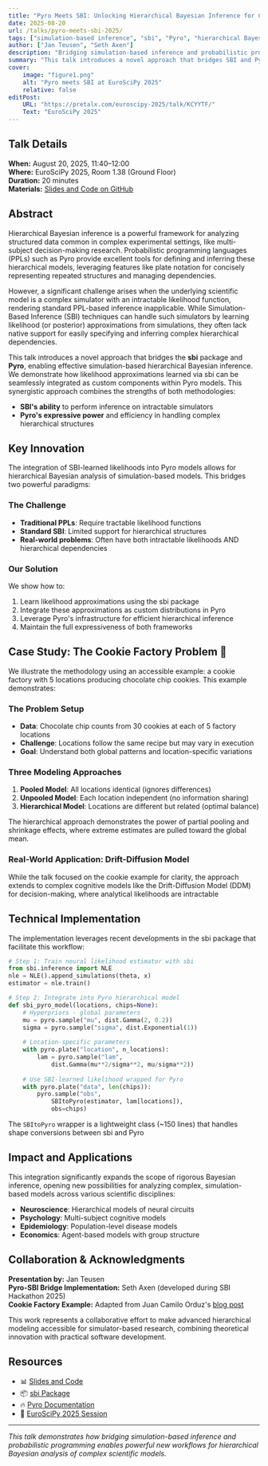 ```yaml
---
title: "Pyro Meets SBI: Unlocking Hierarchical Bayesian Inference for Complex Simulators"
date: 2025-08-20
url: /talks/pyro-meets-sbi-2025/
tags: ["simulation-based inference", "sbi", "Pyro", "hierarchical Bayesian inference", "probabilistic programming", "EuroSciPy", "decision-making", "drift-diffusion model"]
author: ["Jan Teusen", "Seth Axen"]
description: "Bridging simulation-based inference and probabilistic programming for hierarchical Bayesian analysis of complex simulators" 
summary: "This talk introduces a novel approach that bridges SBI and Pyro to enable simulation-based hierarchical Bayesian inference, combining SBI's ability to handle intractable simulators with Pyro's expressive power for complex hierarchical structures."
cover:
    image: "figure1.png"
    alt: "Pyro meets SBI at EuroSciPy 2025"
    relative: false
editPost:
    URL: "https://pretalx.com/euroscipy-2025/talk/KCYYTF/"
    Text: "EuroSciPy 2025"
---
```


## Talk Details

**When:** August 20, 2025, 11:40–12:00  
**Where:** EuroSciPy 2025, Room 1.38 (Ground Floor)  
**Duration:** 20 minutes  
**Materials:** [Slides and Code on GitHub](https://github.com/janfb/pyro-meets-sbi)

## Abstract

Hierarchical Bayesian inference is a powerful framework for analyzing structured data common in complex experimental settings, like multi-subject decision-making research. Probabilistic programming languages (PPLs) such as Pyro provide excellent tools for defining and inferring these hierarchical models, leveraging features like plate notation for concisely representing repeated structures and managing dependencies. 

However, a significant challenge arises when the underlying scientific model is a complex simulator with an intractable likelihood function, rendering standard PPL-based inference inapplicable. While Simulation-Based Inference (SBI) techniques can handle such simulators by learning likelihood (or posterior) approximations from simulations, they often lack native support for easily specifying and inferring complex hierarchical dependencies.

This talk introduces a novel approach that bridges the **sbi** package and **Pyro**, enabling effective simulation-based hierarchical Bayesian inference. We demonstrate how likelihood approximations learned via sbi can be seamlessly integrated as custom components within Pyro models. This synergistic approach combines the strengths of both methodologies:
- **SBI's ability** to perform inference on intractable simulators
- **Pyro's expressive power** and efficiency in handling complex hierarchical structures

## Key Innovation

The integration of SBI-learned likelihoods into Pyro models allows for hierarchical Bayesian analysis of simulation-based models. This bridges two powerful paradigms:

### The Challenge
- **Traditional PPLs**: Require tractable likelihood functions
- **Standard SBI**: Limited support for hierarchical structures
- **Real-world problems**: Often have both intractable likelihoods AND hierarchical dependencies

### Our Solution
We show how to:
1. Learn likelihood approximations using the sbi package
2. Integrate these approximations as custom distributions in Pyro
3. Leverage Pyro's infrastructure for efficient hierarchical inference
4. Maintain the full expressiveness of both frameworks

## Case Study: The Cookie Factory Problem 🍪

We illustrate the methodology using an accessible example: a cookie factory with 5 locations producing chocolate chip cookies. This example demonstrates:

### The Problem Setup
- **Data**: Chocolate chip counts from 30 cookies at each of 5 factory locations
- **Challenge**: Locations follow the same recipe but may vary in execution
- **Goal**: Understand both global patterns and location-specific variations

### Three Modeling Approaches
1. **Pooled Model**: All locations identical (ignores differences)
2. **Unpooled Model**: Each location independent (no information sharing)
3. **Hierarchical Model**: Locations are different but related (optimal balance)

The hierarchical approach demonstrates the power of partial pooling and shrinkage effects, where extreme estimates are pulled toward the global mean.

### Real-World Application: Drift-Diffusion Model
While the talk focused on the cookie example for clarity, the approach extends to complex cognitive models like the Drift-Diffusion Model (DDM) for decision-making, where analytical likelihoods are intractable

## Technical Implementation

The implementation leverages recent developments in the sbi package that facilitate this workflow:

```python
# Step 1: Train neural likelihood estimator with sbi
from sbi.inference import NLE
nle = NLE().append_simulations(theta, x)
estimator = nle.train()

# Step 2: Integrate into Pyro hierarchical model
def sbi_pyro_model(locations, chips=None):
    # Hyperpriors - global parameters
    mu = pyro.sample("mu", dist.Gamma(2, 0.2))
    sigma = pyro.sample("sigma", dist.Exponential(1))
    
    # Location-specific parameters
    with pyro.plate("location", n_locations):
        lam = pyro.sample("lam", 
            dist.Gamma(mu**2/sigma**2, mu/sigma**2))
    
    # Use SBI-learned likelihood wrapped for Pyro
    with pyro.plate("data", len(chips)):
        pyro.sample("obs", 
            SBItoPyro(estimator, lam[locations]), 
            obs=chips)
```

The `SBItoPyro` wrapper is a lightweight class (~150 lines) that handles shape conversions between sbi and Pyro

## Impact and Applications

This integration significantly expands the scope of rigorous Bayesian inference, opening new possibilities for analyzing complex, simulation-based models across various scientific disciplines:

- **Neuroscience**: Hierarchical models of neural circuits
- **Psychology**: Multi-subject cognitive models
- **Epidemiology**: Population-level disease models
- **Economics**: Agent-based models with group structure

## Collaboration & Acknowledgments

**Presentation by:** Jan Teusen  
**Pyro-SBI Bridge Implementation:** Seth Axen (developed during SBI Hackathon 2025)  
**Cookie Factory Example:** Adapted from Juan Camilo Orduz's [blog post](https://juanitorduz.github.io/cookies_example_numpyro/)

This work represents a collaborative effort to make advanced hierarchical modeling accessible for simulator-based research, combining theoretical innovation with practical software development.

## Resources

- 📊 [Slides and Code](https://github.com/janfb/pyro-meets-sbi)
- 📦 [sbi Package](https://github.com/sbi-dev/sbi)
- 🔥 [Pyro Documentation](https://pyro.ai)
- 🎥 [EuroSciPy 2025 Session](https://pretalx.com/euroscipy-2025/talk/KCYYTF/)

---

*This talk demonstrates how bridging simulation-based inference and probabilistic programming enables powerful new workflows for hierarchical Bayesian analysis of complex scientific models.*